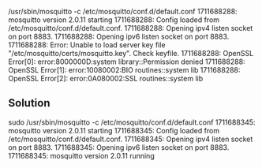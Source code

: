 /usr/sbin/mosquitto -c /etc/mosquitto/conf.d/default.conf 
1711688288: mosquitto version 2.0.11 starting
1711688288: Config loaded from /etc/mosquitto/conf.d/default.conf.
1711688288: Opening ipv4 listen socket on port 8883.
1711688288: Opening ipv6 listen socket on port 8883.
1711688288: Error: Unable to load server key file "/etc/mosquitto/certs/mosquitto.key". Check keyfile.
1711688288: OpenSSL Error[0]: error:8000000D:system library::Permission denied
1711688288: OpenSSL Error[1]: error:10080002:BIO routines::system lib
1711688288: OpenSSL Error[2]: error:0A080002:SSL routines::system lib

## Solution

sudo /usr/sbin/mosquitto -c /etc/mosquitto/conf.d/default.conf 
1711688345: mosquitto version 2.0.11 starting
1711688345: Config loaded from /etc/mosquitto/conf.d/default.conf.
1711688345: Opening ipv4 listen socket on port 8883.
1711688345: Opening ipv6 listen socket on port 8883.
1711688345: mosquitto version 2.0.11 running
